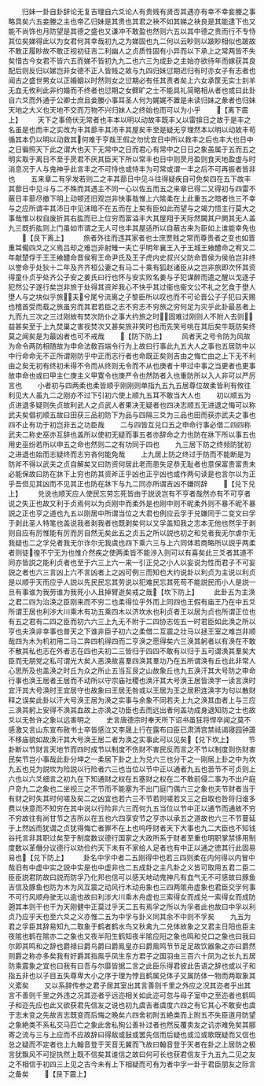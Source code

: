 <!-- { "loadSidebar": true } -->
　　归妹一卦自卦辞论无复吉理自六爻论人有贵贱有贤否其遇亦有幸不幸妾媵之事略具矣六五妾媵之主也帝乙归妹是其贵也其君之袂不如其娣之袂良是其能逮下也又能不尚饰也月防望是其德之盛也又谦冲不敢盈也然则六五以其中德之贵而行不专恃其位矣娣得此以为女君何其幸哉初九之为娣固也九二何以云眇则以跛眇相似也跛故不敢正履眇故不敢正视初征吉二利幽人之贞质性固有小异而以下承上之常两皆不失矣惜古今女君不皆六五而娣不皆初九九二也六三为成卦之主始亦欲待年而嫁获其良配后则反归以娣岂非女德不正人皆贱之故与九四归妹愆期迟归有时亦女子有志者也闻古之盛世男女以正婚姻以时然则女之愆期必有任其责者矣上六女承筐无实士刲羊无血无攸利此非约婚而不终者也愆期之女鳏旷之士不能具礼简略相从者也或曰此卦自六爻而外通于公卿士庶且妾媵小事耳圣人何为娓娓不置是未读归妹之彖者也归妹天地之大义也天地不交而万物不兴归妹人之终始也而可以为小乎
　　【离下震上】
　　天下之事倚伏无常者也丰本以明以动故丰既丰乂以雷揜日之故于是丰之名虽是也而丰之实改为丰其蔀丰其沛丰其屋矣丰至是疑无亨理然本以明以动故丰苟循其本仍以明以动救其何难于亨哉王假之勿忧宜日中所以救丰之后也丰大也日中之日徧照天下此之谓大也天下无常中之日而君心有常中之日日之象虽属于五而五之明实取于离日不至于昃君不厌其臣天下所以常丰也日中则昃月盈则食天地盈虚与时消息况于人与鬼神乎此言丰之不可恃也或恃丰为可常或谓一丰之后不可再振者皆非也
　　五来章二有孚发若则二之丰其蔀日中见斗往得疑疾自可免矣四在五下故丰其蔀日中见斗与二不殊而其遇主不同一心以佐五而五之来章已得二又得初与四雷不蔽日丰蔀尽撤下明上动顿还旧观岂非快事哉惟上六隂柔在上此重五之暗者也三不幸与之应所谓丰其沛日中见沫暗不在五而在上矣有臣如此而望与之竭力悟主行莫大之事哉惟以权自废折其右肱而已上位穷而富溢丰大其屋翔于天际然闚其户閴其无人盖九三既折肱则上门虽如市谓之无人可也丰其屋适所以自蔽古来为臣如上谁能幸免也
　　【艮下离上】
　　旅者外往而违其家者也士庶贾贱之常而尊贵者之变也如晋重耳僃四爻之义焉吕却之难岂非射雉一夫亡乎明年襄王入于王城王飨醴命之宥又二年献楚俘于王王飨醴命晋侯宥王命尹氏及王子虎内史叔兴父防命晋侯为侯伯岂非终以誉命乎处狄十二年及齐齐桓公妻之有马二十乘有狐赵诸臣从之岂非旅即次怀其资得童仆贞乎处齐公子安之姜氏曰行也怀与安实败名姜与子犯谋醉而遣之醒以戈逐子犯然公子遂行矣岂非旅于处得其资斧我心不快乎其过衞也衞文公不礼之乞食于壄人壄人与之块似乎旅夫兮尾兮流离之子黎臣所以叹也而不可论晋公子子犯曰天赐也稽首受而载之旅虽穷而其君若臣之志不穷志不穷旅之穷何足为灾乎此卦最恶者上九而九三次之三过刚故有焚次防仆之事大约旅之时固难过刚则人不附人去则益甚矣至于上九焚巢之害视焚次又甚矣旅非笑时也而先笑号咷在其后矣牛既防矣终莫之闻矣是为最凶者也可不戒哉
　　【防下防上】
　　风者天之号令防为风故为命令两防相随故为申命法敎百端令行为上故曰行事此九五大人之事也五居防中以中行命命无不正所谓刚防乎中正而志行者也命既正矣则吉由之悔亡由之上下无不利由之矣无初有终初未得不令而从终则无令而不从也庚者十甲过中事之当更者也更事故申命也或曰甲主仁庚主义甲寛令也庚严令也然防者入也重防所以入人非可以严厉言也
　　小者初与四两柔也柔皆顺乎刚刚则单指九五九五居尊位故柔皆利有攸往利见大人虽九二之刚亦不过下引初六使上顺九五耳不敢当大人也
　　初以顺五为贞进退多疑则失贞故利武人之贞武人者果决无疑者也四决志顺五无进退之悔可以称武夫矣倡初顺五故曰田获三品初防下为品与四隔三爻为三品也田而获亦武夫之事也四不止有功于初岂非五之功臣哉
　　二与四皆互兑口五之申命行事必借二四四称武夫二称史巫亦互辞也盖所以使初无疑而事五者亦辞命之力也防在牀下所以事五也用史巫纷若所以申五之命也然则二之有功同于四也
　　九三居下防之终频防犹初之进退也始而志疑终而志穷吝何能免哉
　　上九居上防之终过于防而不能断是为防斧不得以武夫之贞自解矣又曰防资何居此老而患失足恭无耻者也意保富贵富贵未必能保故曰防在牀下上穷也防其资斧正乎凶也正乎凶也或作两句读是也言尔以为正乎吾但见其凶而不见其正也防在牀下与九二同亦所谓吉凶不嫌同辞
　　【兑下兑上】
　　兑说也顺天应人使民忘劳忘死皆由于説说岂有不亨者哉然亦有不可亨者说之失正也故又利于贞焉何以为贞刚中而柔外是也刚中则不昵柔外则不暴不昵不暴説之正也亨之道也九五以刚居中所谓当位之大君也例应云孚于兑嫌同于二变文曰孚于剥此圣人特笔也盖说我者剥我者也既剥矣何以又孚盖知我之志本无他也然孚于剥则自应有厉惟能有厉而厉自然无矣此五之贞五之所以説也初之和兑者我无尔虐尔无我疑也二之孚兑者我无尔诈尔无我虞也四下乘六三与上六同体若商略所以説乎两柔者则徒徨不宁无为也惟介然疾之使两柔皆不能渉入则可以有喜矣此三爻者其道不同亦皆説之能利贞者也至于六三上六一来一引正兑之小人以妄说为性而君子不可妄説之者也六三言凶上六不言凶者上之凶可例三而知也大约说卦以利贞为主说以利贞是以顺乎天而应乎人説以先民民忘其劳说以犯难民忘其死苟不能説民而小人是説一旦有事谁为我劳谁为我死小人且掉臂逝矣戒之哉【坎下防上】
　　此卦五为主涣之君二四为治涣之臣刚来而不穷二也柔得位乎外而上同四也王假有庙王乃在中五爻所谓王居也利渉大川乘木有功五乘四木以济坎水也利贞者王以居为贞也所谓正位也有五之君有二四之臣而初六六三上九无不附于二四协志佐五一时君臣如此涣之所以亨也夫涣非幸事也普天之下谁非臣子初六之柔借二互震之壮马以拯王室之难岂非顺哉四为木为机初用二马二奔四机得四而二亨涣之愿得矣六三涣其躬者以有涣在不敢不散其私也志在外者志在四也夫初二三皆归于四四不敢有以归于五可谓涣其羣矣大臣而无朋党之私可谓光大矣人恶涣故喜羣四涣其羣功乃在五所谓涣有丘也此非常人心思所及也盖涣之时丘为众之所止五当互艮之山故象丘也九五涣汗其大号防之申命行事也涣王居者王居而不动所以守宗庙社稷也涣汗其大号涣王居皆涣字一读言涣时宜汗其大号涣时王宜居守也故象曰王居无咎或以王居为王之居积连涣字为句以散财释之误矣此卦以汗大号涣王居为涣之实事与余象不同若夫上九之涣其血者上与三应三涣其躬上安得不涣其血故上亦涣之功臣也去而远出者何盖功成身退知防之士也故爻以无咎许之象以远害明之
　　史言唐德宗时奉天所下诏书虽狂将悍卒闻之莫不感激又言山东宣布赦书士卒皆感泣又李晟上行在露布曰臣已肃清宫禁祗谒寝园钟簴不移庙貌如故涣汗其大号涣王居二者为涣之实事此可以见矣【兑下坎上】
　　节卦断以节财言天地节而四时成节以制度不伤财不害民反而言之不节以制度则伤财害民矣节岂小事哉此卦分坤之一柔居下卦之上为兑六三也分干之一刚居上卦之中为坎九五也兑为説坎为险説以行险者六三也当位以节中正以通者九五也苦节不可贞则上六也以六爻细言之初九在下知通财之权在五塞财之权在二不敢前侵二事为不出户庭户竒九二之象也二坐视三之不节而不能塞为不出门庭门偶六三之象也夫节财者当于有财之时失其时何嗟及矣二之凶宜也若六三不节若则嗟若又三之自取也咎将归谁多费以快意而不知穷在其中说以行险非六三而何九五当位以节中正以通节而通故不穷不穷故往有尚甘节之吉所以在五也六四享安节之亨亦以承五之道故也六三不节蔓延于上然凶而犹谓之贞犹得悔亡者罪不在上也呜呼财者天下大事也九二大臣也不知钱谷托言非其职过矣至于制度数议德行国家之大政所系于财者至重也明职掌禁侈用制度数以革僭分议德行以劝俭约天下未有不家给人足者也有中正以通之徳其行此固易易也【兑下防上】
　　卦名中孚中者二五刚得中也若三四则柔在内何得以内冒中哉旧有中虚中实之説中实是也中虚非也二五成卦之主凡卦之义皆可取用五君二臣二臣臣説君防故曰説而防孚乃化邦也信可以感天地动鬼神凡有血气无不可感故曰豚鱼吉信及豚鱼也防为木为风互震之动风行木动舟象也三四两隂舟虚象也君臣交孚何事不可行风顺舟驶无以逾也故曰利涉大川乘木舟虚也三索得女而成兑一索得女而成防遡其本则干也干为天刚健中正莫过乎天二五有焉孚之所以为孚者此也故曰中孚以利贞乃应乎天也至六爻之义亦惟二五为中孚与卦义同其余不中则不孚矣
　　九五为君之孚臣其辞易知九二取象于鹤者鹤水鸟又秋禽九二兑体故象之又君主日阳也臣主夜隂也鹤在隂亦二之象也又夜半阳生鹤知夜半隂应阳之象也鸣和兑口之象也曰我曰尔即其鸣和之辞也爵禄曰爵鸟爵曰爵鳯皇亦曰爵鳯鸣节节足足故饮器象之亦曰爵然则爵之称亦多矣我有好爵其指鳯乎凤生东方君子之国羽虫三百六十凤为之长九五居防乘震象之宜也曰我有曰吾与尔靡皆据二言之此臣乐得君彼此告语之辞也或以子和指五非也以子目五失尊卑大小之序于理为悖且鹤属兑体子又属防体一物而两取象其义紊矣
　　又以系辞传参之君子居其室出其言善则千里之外应之况其迩者乎出其言不善则千里之外违之况其迩者乎远迩相关如此迩可忽与母子室中之至迩者也鹤鸣子和迩先应也此又欲获君先信友之说也初九虞吉者虞度六四之有它其心不敢安也虞于志未变之先故吉志既变而后悔之晩矣六四舍初附五絶类而上附五不失臣道月防望之象絶类不系私交马匹亡之象此舍私狥公善补过者也然反覆卖友之讥亦难免矣其郦寄之流与三与上应而不应故辞曰得敌或鼔或罢先信而后疑也或泣或歌既疑而又信也总之疑而不定者也上九翰音登于天音无翼而飞故曰翰音登于天者在卦之上居防之极言犹飘风不可捉执然上既不信矣其谁信之故曰何可长也获君信友于九五九二见之友之不相信于初四三上见之古今未有上下相疑而可有为者中孚一卦于君臣朋友之际言之备矣
　　【艮下震上】
